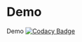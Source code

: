 # Demo
Demo
[![Codacy Badge](https://app.codacy.com/project/badge/Grade/6c91fdcd5d714c7a8136a4a522a6f32d)](https://www.codacy.com/gh/JyotiA2112/Demo/dashboard?utm_source=github.com&amp;utm_medium=referral&amp;utm_content=JyotiA2112/Demo&amp;utm_campaign=Badge_Grade)
